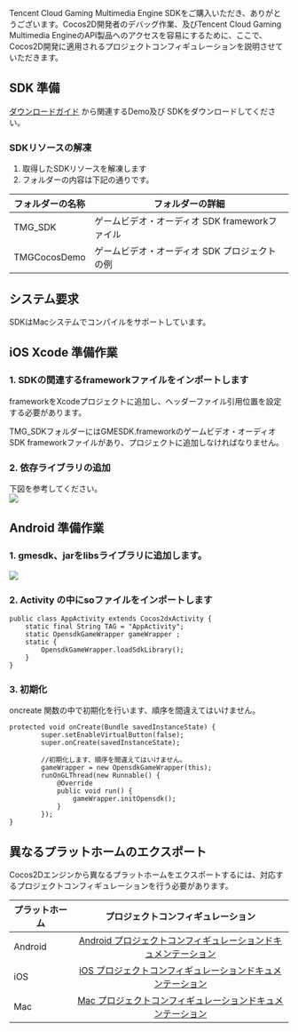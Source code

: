 Tencent Cloud Gaming Multimedia Engine SDKをご購入いただき、ありがとうございます。Cocos2D開発者のデバッグ作業、及びTencent Cloud Gaming Multimedia EngineのAPI製品へのアクセスを容易にするために、ここで、Cocos2D開発に適用されるプロジェクトコンフィギュレーションを説明させていただきます。

## SDK 準備

 [ダウンロードガイド](https://intl.cloud.tencent.com/document/product/607/18521) から関連するDemo及び SDKをダウンロードしてください。

###  SDKリソースの解凍

1. 取得したSDKリソースを解凍します
2. フォルダーの内容は下記の通りです。

|フォルダーの名称                     | フォルダーの詳細|
| ----------------------|-----------------------------------        |
| TMG_SDK                    |ゲームビデオ・オーディオ SDK frameworkファイル        |
| TMGCocosDemo          |ゲームビデオ・オーディオ SDK プロジェクトの例                       |

## システム要求

SDKはMacシステムでコンパイルをサポートしています。

## iOS Xcode 準備作業

### 1.  SDKの関連するframeworkファイルをインポートします

frameworkをXcodeプロジェクトに追加し、ヘッダーファイル引用位置を設定する必要があります。

TMG_SDKフォルダーにはGMESDK.frameworkのゲームビデオ・オーディオSDK frameworkファイルがあり、プロジェクトに追加しなければなりません。

### 2. 依存ライブラリの追加
下図を参考してください。  
![](https://main.qcloudimg.com/raw/b6156b8c7a596248c148607070e38f67.png)

## Android 準備作業

### 1.  gmesdk、jarをlibsライブラリに追加します。
![](https://main.qcloudimg.com/raw/167b3fb575b65539aeaf9c700383e7c8.png)

### 2. Activity の中にsoファイルをインポートします

```
public class AppActivity extends Cocos2dxActivity {
    static final String TAG = "AppActivity";
    static OpensdkGameWrapper gameWrapper ;
    static {
        OpensdkGameWrapper.loadSdkLibrary();
    }
}
```

### 3. 初期化

oncreate 関数の中で初期化を行います、順序を間違えてはいけません。
```
protected void onCreate(Bundle savedInstanceState) {
        super.setEnableVirtualButton(false);
        super.onCreate(savedInstanceState);

        //初期化します、順序を間違えてはいけません。
        gameWrapper = new OpensdkGameWrapper(this);
        runOnGLThread(new Runnable() {
            @Override
            public void run() {
                gameWrapper.initOpensdk();
            }
        });
}
```

## 異なるプラットホームのエクスポート

Cocos2Dエンジンから異なるプラットホームをエクスポートするには、対応するプロジェクトコンフィギュレーションを行う必要があります。

|プラットホーム       | プロジェクトコンフィギュレーション      |
| ------------- |:-------------:|
| Android |[Android プロジェクトコンフィギュレーションドキュメンテーション](https://intl.cloud.tencent.com/document/product/607/10783)|
| iOS     |[iOS プロジェクトコンフィギュレーションドキュメンテーション](https://intl.cloud.tencent.com/document/product/607/10783)|
| Mac     |[Mac プロジェクトコンフィギュレーションドキュメンテーション](https://intl.cloud.tencent.com/document/product/607/10783)|
